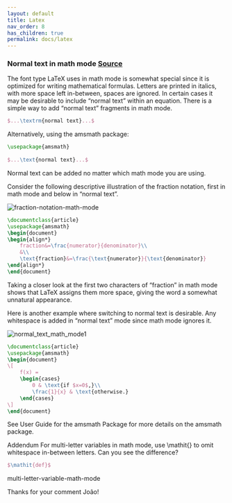 ```yaml
---
layout: default
title: Latex
nav_order: 8
has_children: true
permalink: docs/latex
---
```


### Normal text in math mode [Source](https://texblog.org/2012/09/24/normal-text-in-math-mode/)

The font type LaTeX uses in math mode is somewhat special since it is optimized for writing mathematical formulas. Letters are printed in italics, with more space left in-between, spaces are ignored. In certain cases it may be desirable to include “normal text” within an equation. There is a simple way to add “normal text” fragments in math mode.

```latex
$...\textrm{normal text}...$
```

Alternatively, using the amsmath package:

```latex
\usepackage{amsmath}
 
$...\text{normal text}...$
```

Normal text can be added no matter which math mode you are using.

Consider the following descriptive illustration of the fraction notation, first in math mode and below in “normal text”.


![fraction-notation-math-mode](https://i0.wp.com/texblog.org/Wordpress/wp-content/uploads/2012/09/fraction-notation-math-mode1.png?resize=276%2C166)

```latex
\documentclass{article}
\usepackage{amsmath}
\begin{document}
\begin{align*}
    fraction&=\frac{numerator}{denominator}\\
    &\\
    \text{fraction}&=\frac{\text{numerator}}{\text{denominator}}
\end{align*}
\end{document}
```

Taking a closer look at the first two characters of “fraction” in math mode shows that LaTeX assigns them more space, giving the word a somewhat unnatural appearance.

Here is another example where switching to normal text is desirable. Any whitespace is added in “normal text” mode since math mode ignores it.

![normal_text_math_mode1](https://i0.wp.com/texblog.org/Wordpress/wp-content/uploads/2012/09/normal_text_math_mode11.png?resize=246%2C105)

```latex
\documentclass{article}
\usepackage{amsmath}
\begin{document}
\[
    f(x) =
    \begin{cases}
        0 & \text{if $x=0$,}\\
        \frac{1}{x} & \text{otherwise.}
    \end{cases}
\]
\end{document}
```

See User Guide for the amsmath Package for more details on the amsmath package.

Addendum
For multi-letter variables in math mode, use \mathit{} to omit whitespace in-between letters. Can you see the difference?

```latex
$\mathit{def}$
```

multi-letter-variable-math-mode

Thanks for your comment João!
